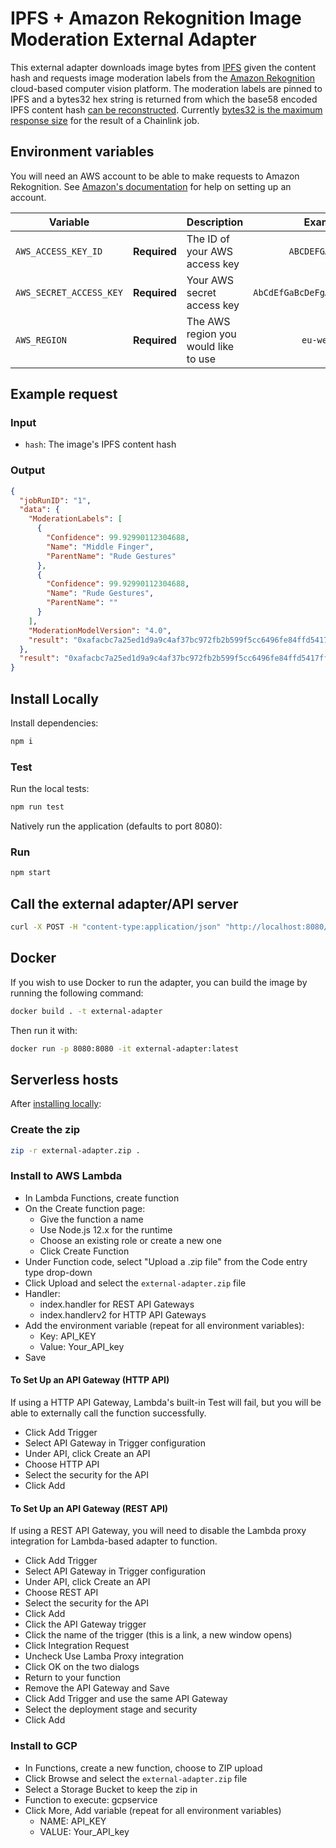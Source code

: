 # IPFS + Amazon Rekognition Image Moderation External Adapter

This external adapter downloads image bytes from [IPFS](https://ipfs.io/) given the content hash and requests image moderation labels from the [Amazon Rekognition](https://aws.amazon.com/rekognition/) cloud-based computer vision platform. The moderation labels are pinned to IPFS and a bytes32 hex string is returned from which the base58 encoded IPFS content hash [can be reconstructed](https://ethereum.stackexchange.com/questions/17094/how-to-store-ipfs-hash-using-bytes32). Currently [bytes32 is the maximum response size](https://docs.chain.link/docs/make-a-http-get-request#response-types) for the result of a Chainlink job.

## Environment variables

You will need an AWS account to be able to make requests to Amazon Rekognition. See [Amazon's documentation](https://aws.amazon.com/premiumsupport/knowledge-center/create-and-activate-aws-account/) for help on setting up an account.

| Variable                |              | Description                          |            Example             |
| ----------------------- | :----------: | ------------------------------------ | :----------------------------: |
| `AWS_ACCESS_KEY_ID`     | **Required** | The ID of your AWS access key        |        `ABCDEFGABCDEFG`        |
| `AWS_SECRET_ACCESS_KEY` | **Required** | Your AWS secret access key           | `AbCdEfGaBcDeFgAbCdEfGaBcDeFg` |
| `AWS_REGION`            | **Required** | The AWS region you would like to use |          `eu-west-2`           |

## Example request

### Input

- `hash`: The image's IPFS content hash

### Output

```json
{
  "jobRunID": "1",
  "data": {
    "ModerationLabels": [
      {
        "Confidence": 99.92990112304688,
        "Name": "Middle Finger",
        "ParentName": "Rude Gestures"
      },
      {
        "Confidence": 99.92990112304688,
        "Name": "Rude Gestures",
        "ParentName": ""
      }
    ],
    "ModerationModelVersion": "4.0",
    "result": "0xafacbc7a25ed1d9a9c4af37bc972fb2b599f5cc6496fe84ffd5417ff34e3bb62"
  },
  "result": "0xafacbc7a25ed1d9a9c4af37bc972fb2b599f5cc6496fe84ffd5417ff34e3bb62"
}
```

## Install Locally

Install dependencies:

```bash
npm i
```

### Test

Run the local tests:

```bash
npm run test
```

Natively run the application (defaults to port 8080):

### Run

```bash
npm start
```

## Call the external adapter/API server

```bash
curl -X POST -H "content-type:application/json" "http://localhost:8080/" --data '{ "id": 0, "data": { "hash": "QmdT7hKV1EfuaXSAYa65KUZWJnxF96yRPZNS9WeG8gUsR2" } }'
```

## Docker

If you wish to use Docker to run the adapter, you can build the image by running the following command:

```bash
docker build . -t external-adapter
```

Then run it with:

```bash
docker run -p 8080:8080 -it external-adapter:latest
```

## Serverless hosts

After [installing locally](#install-locally):

### Create the zip

```bash
zip -r external-adapter.zip .
```

### Install to AWS Lambda

- In Lambda Functions, create function
- On the Create function page:
  - Give the function a name
  - Use Node.js 12.x for the runtime
  - Choose an existing role or create a new one
  - Click Create Function
- Under Function code, select "Upload a .zip file" from the Code entry type drop-down
- Click Upload and select the `external-adapter.zip` file
- Handler:
  - index.handler for REST API Gateways
  - index.handlerv2 for HTTP API Gateways
- Add the environment variable (repeat for all environment variables):
  - Key: API_KEY
  - Value: Your_API_key
- Save

#### To Set Up an API Gateway (HTTP API)

If using a HTTP API Gateway, Lambda's built-in Test will fail, but you will be able to externally call the function successfully.

- Click Add Trigger
- Select API Gateway in Trigger configuration
- Under API, click Create an API
- Choose HTTP API
- Select the security for the API
- Click Add

#### To Set Up an API Gateway (REST API)

If using a REST API Gateway, you will need to disable the Lambda proxy integration for Lambda-based adapter to function.

- Click Add Trigger
- Select API Gateway in Trigger configuration
- Under API, click Create an API
- Choose REST API
- Select the security for the API
- Click Add
- Click the API Gateway trigger
- Click the name of the trigger (this is a link, a new window opens)
- Click Integration Request
- Uncheck Use Lamba Proxy integration
- Click OK on the two dialogs
- Return to your function
- Remove the API Gateway and Save
- Click Add Trigger and use the same API Gateway
- Select the deployment stage and security
- Click Add

### Install to GCP

- In Functions, create a new function, choose to ZIP upload
- Click Browse and select the `external-adapter.zip` file
- Select a Storage Bucket to keep the zip in
- Function to execute: gcpservice
- Click More, Add variable (repeat for all environment variables)
  - NAME: API_KEY
  - VALUE: Your_API_key
